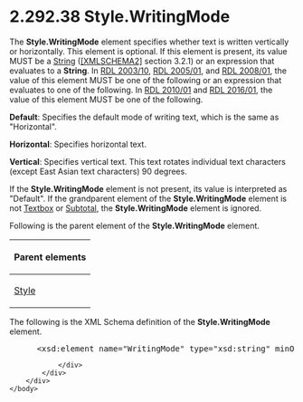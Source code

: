 <html dir="LTR" xmlns:mshelp="http://msdn.microsoft.com/mshelp" xmlns:ddue="http://ddue.schemas.microsoft.com/authoring/2003/5" xmlns:xlink="http://www.w3.org/1999/xlink" xmlns:tool="http://www.microsoft.com/tooltip">
    <head>
        <meta http-equiv="Content-Type" content="text/html; CHARSET=utf-8"></meta>
        <meta name="save" content="history"></meta>
        <title>2.292.38 Style.WritingMode</title>
        <xml>
            <mshelp:toctitle title="2.292.38 Style.WritingMode"></mshelp:toctitle>
            <mshelp:rltitle title="[MS-RDL]: Style.WritingMode"></mshelp:rltitle>
            <mshelp:keyword index="A" term="e3bc14fb-ab82-4f7d-8507-0aa7d14b581d"></mshelp:keyword>
            <mshelp:attr name="DCSext.ContentType" value="open specification"></mshelp:attr>
            <mshelp:attr name="AssetID" value="e3bc14fb-ab82-4f7d-8507-0aa7d14b581d"></mshelp:attr>
            <mshelp:attr name="TopicType" value="kbRef"></mshelp:attr>
            <mshelp:attr name="DCSext.Title" value="[MS-RDL]: Style.WritingMode" />
        </xml>
    </head>
    <body>
        <div id="header">
            <h1 class="heading">2.292.38 Style.WritingMode</h1>
        </div>
        <div id="mainSection">
            <div id="mainBody">
                <div id="allHistory" class="saveHistory"></div>
                <div id="sectionSection0" class="section" name="collapseableSection">
                    

<p>The <b>Style.WritingMode</b> element specifies whether text
is written vertically or horizontally. This element is optional. If this
element is present, its value MUST be a <a href="1ed81ef3-a683-45e3-aaad-bd2bbe71bc3d.htm">String</a> (<a href="https://go.microsoft.com/fwlink/?LinkId=90610">[XMLSCHEMA2]</a> section
3.2.1) or an expression that evaluates to a <b>String</b>. In <a href="a7e2ad00-07c8-4f6d-80ab-3ad55df7b233.htm">RDL 2003/10</a>, <a href="3ebe2912-4958-4832-b391-cad1f5e13338.htm">RDL 2005/01</a>, and <a href="1e855f94-4617-47e4-b89e-0856c6cb420f.htm">RDL 2008/01</a>, the
value of this element MUST be one of the following or an expression that
evaluates to one of the following. In <a href="3428e690-a348-4ec7-8a6a-8efb42d2cdee.htm">RDL 2010/01</a> and <a href="52ce3983-2bfc-4e72-9359-42aaf5fe4509.htm">RDL 2016/01</a>, the
value of this element MUST be one of the following.</p>

<p><b>Default</b>: Specifies the default mode of writing
text, which is the same as &quot;Horizontal&quot;.</p>

<p><b>Horizontal</b>: Specifies horizontal text.</p>

<p><b>Vertical</b>: Specifies vertical text. This text
rotates individual text characters (except East Asian text characters) 90
degrees.</p>

<p>If the <b>Style.WritingMode</b> element is not present, its
value is interpreted as &quot;Default&quot;. If the grandparent element of the <b>Style.WritingMode</b>
element is not <a href="469d0032-b5ec-43d9-ab36-d3a88b9cc1f6.htm">Textbox</a>
or <a href="44172a0a-a53f-423e-be81-08352a109961.htm">Subtotal</a>, the <b>Style.WritingMode</b>
element is ignored.</p>

<p>Following is the parent element of the <b>Style.WritingMode</b>
element.</p>

<table>
 <thead>
  <tr>
   <th>
   <p>Parent elements</p>
   </th>
  </tr>
 </thead>
 <tr>
  <td>
  <p><a href="ea446209-9c6a-46ce-b472-fae8b8350b37.htm">Style</a></p>
  </td>
 </tr>
</table>

<p>The following is the XML Schema definition of the <b>Style.WritingMode</b>
element.</p>

<dl>
<dd>
<div><pre> &lt;xsd:element name=&quot;WritingMode&quot; type=&quot;xsd:string&quot; minOccurs=&quot;0&quot; /&gt;
</pre></div>
</dd></dl>


                </div>
            </div>
        </div>
    </body>
</html>